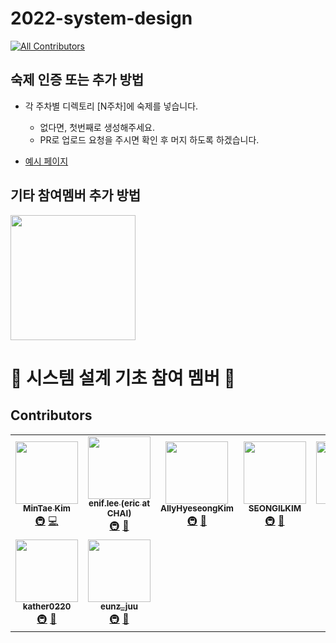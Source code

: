 # 2022-system-design
<!-- ALL-CONTRIBUTORS-BADGE:START - Do not remove or modify this section -->
[![All Contributors](https://img.shields.io/badge/all_contributors-9-orange.svg?style=flat-square)](#contributors-)
<!-- ALL-CONTRIBUTORS-BADGE:END -->

## 숙제 인증 또는 추가 방법

- 각 주차별 디렉토리 [N주차]에 숙제를 넣습니다.
    - 없다면, 첫번째로 생성해주세요.
    - PR로 업로드 요청을 주시면 확인 후 머지 하도록 하겠습니다.

- [예시 페이지](https://github.com/AUSG/2022-system-design/tree/main/example)

## 기타 참여멤버 추가 방법

<img align='center' src='https://user-images.githubusercontent.com/5713670/87202985-820dcb80-c2b6-11ea-9f56-7ec461c497c3.gif' width='200'>

# 🍕 시스템 설계 기초 참여 멤버 🍕

## Contributors

<!-- ALL-CONTRIBUTORS-LIST:START - Do not remove or modify this section -->
<!-- prettier-ignore-start -->
<!-- markdownlint-disable -->
<table>
  <tr>
    <td align="center"><a href="https://github.com/14km"><img src="https://avatars.githubusercontent.com/u/45898974?v=4?s=100" width="100px;" alt=""/><br /><sub><b>MinTae Kim</b></sub></a><br /><a href="#infra-14km" title="Infrastructure (Hosting, Build-Tools, etc)">🚇</a> <a href="https://github.com/AUSG/2022-system-design/commits?author=14km" title="Code">💻</a></td>
    <td align="center"><a href="http://sticky32.tistory.com/"><img src="https://avatars.githubusercontent.com/u/9916002?v=4?s=100" width="100px;" alt=""/><br /><sub><b>enif.lee (eric at CHAI)</b></sub></a><br /><a href="#infra-enif-lee" title="Infrastructure (Hosting, Build-Tools, etc)">🚇</a> <a href="#talk-enif-lee" title="Talks">📢</a></td>
    <td align="center"><a href="https://www.linkedin.com/in/allyhyeseongkim/"><img src="https://avatars.githubusercontent.com/u/39588623?v=4?s=100" width="100px;" alt=""/><br /><sub><b>AllyHyeseongKim</b></sub></a><br /><a href="#infra-AllyHyeseongKim" title="Infrastructure (Hosting, Build-Tools, etc)">🚇</a> <a href="#talk-AllyHyeseongKim" title="Talks">📢</a></td>
    <td align="center"><a href="https://velog.io/@kshired"><img src="https://avatars.githubusercontent.com/u/36851531?v=4?s=100" width="100px;" alt=""/><br /><sub><b>SEONGILKIM</b></sub></a><br /><a href="#infra-kshired" title="Infrastructure (Hosting, Build-Tools, etc)">🚇</a> <a href="#talk-kshired" title="Talks">📢</a></td>
    <td align="center"><a href="https://github.com/kaonmir"><img src="https://avatars.githubusercontent.com/u/40649016?v=4?s=100" width="100px;" alt=""/><br /><sub><b>Kaonmir</b></sub></a><br /><a href="#infra-kaonmir" title="Infrastructure (Hosting, Build-Tools, etc)">🚇</a> <a href="#talk-kaonmir" title="Talks">📢</a></td>
    <td align="center"><a href="https://rnokhs.tistory.com/"><img src="https://avatars.githubusercontent.com/u/72328687?v=4?s=100" width="100px;" alt=""/><br /><sub><b>Hansu Kim</b></sub></a><br /><a href="#infra-mokhs00" title="Infrastructure (Hosting, Build-Tools, etc)">🚇</a> <a href="#talk-mokhs00" title="Talks">📢</a></td>
    <td align="center"><a href="https://github.com/kyY00n"><img src="https://avatars.githubusercontent.com/u/61582017?v=4?s=100" width="100px;" alt=""/><br /><sub><b>Kayoung Yoon</b></sub></a><br /><a href="#infra-kyY00n" title="Infrastructure (Hosting, Build-Tools, etc)">🚇</a> <a href="#talk-kyY00n" title="Talks">📢</a></td>
  </tr>
  <tr>
    <td align="center"><a href="https://github.com/kather0220"><img src="https://avatars.githubusercontent.com/u/78165538?v=4?s=100" width="100px;" alt=""/><br /><sub><b>kather0220</b></sub></a><br /><a href="#infra-kather0220" title="Infrastructure (Hosting, Build-Tools, etc)">🚇</a> <a href="#talk-kather0220" title="Talks">📢</a></td>
    <td align="center"><a href="https://blog.naver.com/jd06280"><img src="https://avatars.githubusercontent.com/u/61075048?v=4?s=100" width="100px;" alt=""/><br /><sub><b>eunz_juu</b></sub></a><br /><a href="#infra-Song-EunJu" title="Infrastructure (Hosting, Build-Tools, etc)">🚇</a> <a href="#talk-Song-EunJu" title="Talks">📢</a></td>
  </tr>
</table>

<!-- markdownlint-restore -->
<!-- prettier-ignore-end -->

<!-- ALL-CONTRIBUTORS-LIST:END -->
<!-- prettier-ignore-start -->
<!-- markdownlint-disable -->

<!-- markdownlint-restore -->
<!-- prettier-ignore-end -->

<!-- ALL-CONTRIBUTORS-LIST:END -->
